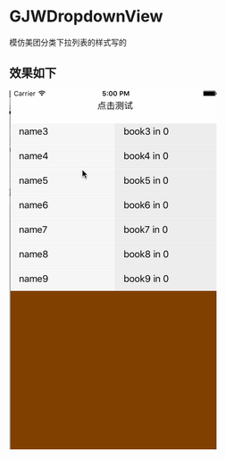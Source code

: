 # GJWDropdownView
模仿美团分类下拉列表的样式写的

## 效果如下

![image](https://github.com/SoftBoys/GJWDropdownView/blob/master/GJWDropdownView/dropdownView.gif)
